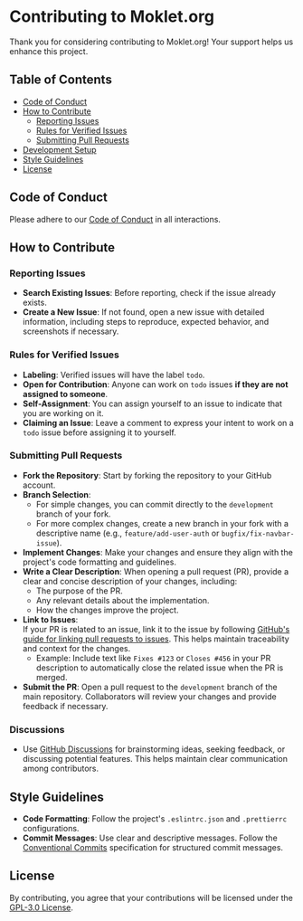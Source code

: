 # Contributing to Moklet.org

Thank you for considering contributing to Moklet.org! Your support helps us enhance this project.

## Table of Contents

- [Code of Conduct](#code-of-conduct)
- [How to Contribute](#how-to-contribute)
  - [Reporting Issues](#reporting-issues)
  - [Rules for Verified Issues](#rules-for-verified-issues)
  - [Submitting Pull Requests](#submitting-pull-requests)
- [Development Setup](#development-setup)
- [Style Guidelines](#style-guidelines)
- [License](#license)

## Code of Conduct

Please adhere to our [Code of Conduct](CODE_OF_CONDUCT.md) in all interactions.

## How to Contribute

### Reporting Issues

- **Search Existing Issues**: Before reporting, check if the issue already exists.
- **Create a New Issue**: If not found, open a new issue with detailed information, including steps to reproduce, expected behavior, and screenshots if necessary.

### Rules for Verified Issues

- **Labeling**: Verified issues will have the label `todo`.
- **Open for Contribution**: Anyone can work on `todo` issues **if they are not assigned to someone**.
- **Self-Assignment**: You can assign yourself to an issue to indicate that you are working on it.
- **Claiming an Issue**: Leave a comment to express your intent to work on a `todo` issue before assigning it to yourself.

### Submitting Pull Requests

- **Fork the Repository**: Start by forking the repository to your GitHub account.
- **Branch Selection**: 
  - For simple changes, you can commit directly to the `development` branch of your fork.  
  - For more complex changes, create a new branch in your fork with a descriptive name (e.g., `feature/add-user-auth` or `bugfix/fix-navbar-issue`).
- **Implement Changes**: Make your changes and ensure they align with the project's code formatting and guidelines.
- **Write a Clear Description**: When opening a pull request (PR), provide a clear and concise description of your changes, including:  
  - The purpose of the PR.  
  - Any relevant details about the implementation.  
  - How the changes improve the project.
- **Link to Issues**:  
  If your PR is related to an issue, link it to the issue by following [GitHub's guide for linking pull requests to issues](https://docs.github.com/en/issues/tracking-your-work-with-issues/using-issues/linking-a-pull-request-to-an-issue). This helps maintain traceability and context for the changes.
  - Example: Include text like `Fixes #123` or `Closes #456` in your PR description to automatically close the related issue when the PR is merged.
- **Submit the PR**: Open a pull request to the `development` branch of the main repository. Collaborators will review your changes and provide feedback if necessary.

### Discussions

- Use [GitHub Discussions](https://github.com/mokletdev/moklet.org/discussions) for brainstorming ideas, seeking feedback, or discussing potential features. This helps maintain clear communication among contributors.

## Style Guidelines

- **Code Formatting**: Follow the project's `.eslintrc.json` and `.prettierrc` configurations.
- **Commit Messages**: Use clear and descriptive messages. Follow the [Conventional Commits](https://www.conventionalcommits.org/) specification for structured commit messages.

## License

By contributing, you agree that your contributions will be licensed under the [GPL-3.0 License](LICENSE).
